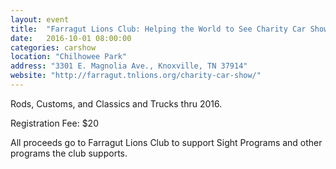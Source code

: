 ```yaml
---
layout: event
title:  "Farragut Lions Club: Helping the World to See Charity Car Show"
date:   2016-10-01 08:00:00
categories: carshow
location: "Chilhowee Park"
address: "3301 E. Magnolia Ave., Knoxville, TN 37914"
website: "http://farragut.tnlions.org/charity-car-show/"
---
```


Rods, Customs, and Classics and Trucks thru 2016.

Registration Fee: $20

All proceeds go to Farragut Lions Club to support Sight Programs and other programs the club supports.
